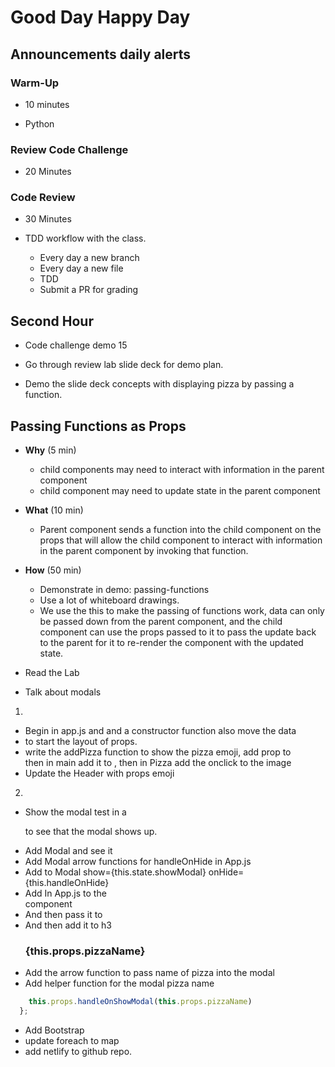 # Good Day Happy Day

## Announcements daily alerts

### Warm-Up

- 10 minutes

- Python

### Review Code Challenge

- 20 Minutes

### Code Review

- 30 Minutes

- TDD workflow with the class.
    - Every day a new branch
    - Every day a new file
    - TDD
    - Submit a PR for grading

## Second Hour

- Code challenge demo 15

- Go through review lab slide deck for demo plan.

- Demo the slide deck concepts with displaying pizza by passing a function.

## Passing Functions as Props

- **Why** (5 min)
    - child components may need to interact with information in the parent
     component
    - child component may need to update state in the parent component
- **What** (10 min)
    - Parent component sends a function into the child component on the props
     that will allow the child component to interact with information in the parent
    component
      by invoking that function.
- **How** (50 min)
    - Demonstrate in demo: passing-functions
    - Use a lot of whiteboard drawings.
    - We use the this to make the passing of functions work, data can only be
    passed down from the parent component, and the child component can use the
     props passed to it to pass the update back to the parent for it to re-render
      the component with the updated state.

- Read the Lab

- Talk about modals

1.

- Begin in app.js and and a constructor function also move the data
- to start the layout of props.
- write the addPizza function to show the pizza emoji, add prop to <Main /> then
    in main add it to <Pizza />, then in Pizza add the onclick to the image
- Update the Header with props emoji

2.

- Show the modal test in a <p> to see that the modal shows up.
- Add Modal and see it
- Add Modal arrow functions for handleOnHide in App.js
- Add to Modal show={this.state.showModal}  onHide={this.handleOnHide}
- Add  In App.js to the  <Main handleOnShowModal={this.handleOnShowModal}  /> component
- And then pass it to <Pizza handleOnShowModal={this.props.handleOnShowModal} />
- And then add it to h3  <h3 onClick={this.handleHeadlineClick} >{this.props.pizzaName}</h3>
- Add the arrow function to pass name of pizza into the modal
- Add helper function for the modal pizza name

```js  handleHeadlineClick = () => {
    this.props.handleOnShowModal(this.props.pizzaName)
  };

  ```

- Add Bootstrap
- update foreach to map
- add netlify to github repo.
